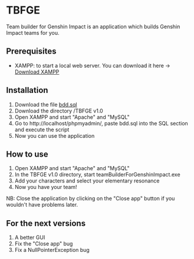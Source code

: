 # TBFGE
Team builder for Genshin Impact is an application which builds Genshin Impact teams for you.

## Prerequisites
* XAMPP: to start a local web server. You can download it here -> <a href="https://www.apachefriends.org/fr/index.html" target="_blank">Download XAMPP</a>

## Installation
1. Download the file <a href="https://github.com/rubenclerc/TBFGE/blob/main/bdd.sql" target="_blank">bdd.sql</a>
2. Download the directory /TBFGE v1.0
3. Open XAMPP and start "Apache" and "MySQL"
4. Go to http://localhost/phpmyadmin/, paste bdd.sql into the SQL section and execute the script
5. Now you can use the application

## How to use
1. Open XAMPP and start "Apache" and "MySQL"
2. In the TBFGE v1.0 directory, start teamBuilderForGenshinImpact.exe
3. Add your characters and select your elementary resonance
4. Now you have your team!

NB: Close the application by clicking on the "Close app" button if you wouldn't have problems later.

## For the next versions
1. A better GUI
2. Fix the "Close app" bug
3. Fix a NullPointerException bug

